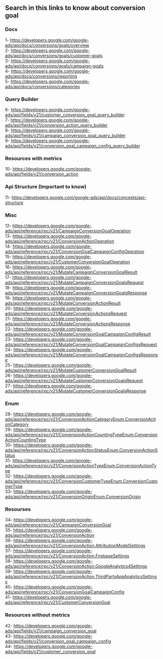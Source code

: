 ## Search in this links to know about conversion goal

### Docs
1- https://developers.google.com/google-ads/api/docs/conversions/goals/overview <br>
2- https://developers.google.com/google-ads/api/docs/conversions/goals/customer-goals <br>
3- https://developers.google.com/google-ads/api/docs/conversions/goals/campaign-goals <br>
4- https://developers.google.com/google-ads/api/docs/conversions/reporting <br>
5- https://developers.google.com/google-ads/api/docs/conversions/categories <br>


### Query Builder
6- https://developers.google.com/google-ads/api/fields/v21/customer_conversion_goal_query_builder <br>
7- https://developers.google.com/google-ads/api/fields/v21/conversion_action_query_builder <br>
8- https://developers.google.com/google-ads/api/fields/v21/campaign_conversion_goal_query_builder <br>
9- https://developers.google.com/google-ads/api/fields/v21/conversion_goal_campaign_config_query_builder <br>

### Resources with metrics
10- https://developers.google.com/google-ads/api/fields/v21/conversion_action <br>

### Api Structure (Important to know)
11- https://developers.google.com/google-ads/api/docs/concepts/api-structure <br>

### Misc
12- https://developers.google.com/google-ads/api/reference/rpc/v21/CampaignConversionGoalOperation <br>
13- https://developers.google.com/google-ads/api/reference/rpc/v21/ConversionActionOperation <br>
14- https://developers.google.com/google-ads/api/reference/rpc/v21/ConversionGoalCampaignConfigOperation <br>
15- https://developers.google.com/google-ads/api/reference/rpc/v21/CustomerConversionGoalOperation <br>
16- https://developers.google.com/google-ads/api/reference/rpc/v21/MutateCampaignConversionGoalResult <br>
17- https://developers.google.com/google-ads/api/reference/rpc/v21/MutateCampaignConversionGoalsRequest <br>
18- https://developers.google.com/google-ads/api/reference/rpc/v21/MutateCampaignConversionGoalsResponse <br>
19- https://developers.google.com/google-ads/api/reference/rpc/v21/MutateConversionActionResult <br>
20- https://developers.google.com/google-ads/api/reference/rpc/v21/MutateConversionActionsRequest <br>
21- https://developers.google.com/google-ads/api/reference/rpc/v21/MutateConversionActionsResponse <br>
22- https://developers.google.com/google-ads/api/reference/rpc/v21/MutateConversionGoalCampaignConfigResult <br>
23- https://developers.google.com/google-ads/api/reference/rpc/v21/MutateConversionGoalCampaignConfigsRequest <br>
24- https://developers.google.com/google-ads/api/reference/rpc/v21/MutateConversionGoalCampaignConfigsResponse <br>
25- https://developers.google.com/google-ads/api/reference/rpc/v21/MutateCustomerConversionGoalResult <br>
26- https://developers.google.com/google-ads/api/reference/rpc/v21/MutateCustomerConversionGoalsRequest <br>
27- https://developers.google.com/google-ads/api/reference/rpc/v21/MutateCustomerConversionGoalsResponse <br>

### Enum
28- https://developers.google.com/google-ads/api/reference/rpc/v21/ConversionActionCategoryEnum.ConversionActionCategory <br>
29- https://developers.google.com/google-ads/api/reference/rpc/v21/ConversionActionCountingTypeEnum.ConversionActionCountingType <br>
30- https://developers.google.com/google-ads/api/reference/rpc/v21/ConversionActionStatusEnum.ConversionActionStatus <br>
31- https://developers.google.com/google-ads/api/reference/rpc/v21/ConversionActionTypeEnum.ConversionActionType <br>
32- https://developers.google.com/google-ads/api/reference/rpc/v21/ConversionCustomerTypeEnum.ConversionCustomerType <br>
33- https://developers.google.com/google-ads/api/reference/rpc/v21/ConversionOriginEnum.ConversionOrigin <br>

### Resourses
34- https://developers.google.com/google-ads/api/reference/rpc/v21/CampaignConversionGoal <br>
35- https://developers.google.com/google-ads/api/reference/rpc/v21/ConversionAction <br>
36- https://developers.google.com/google-ads/api/reference/rpc/v21/ConversionAction.AttributionModelSettings <br>
37- https://developers.google.com/google-ads/api/reference/rpc/v21/ConversionAction.FirebaseSettings <br>
38- https://developers.google.com/google-ads/api/reference/rpc/v21/ConversionAction.GoogleAnalytics4Settings <br>
39- https://developers.google.com/google-ads/api/reference/rpc/v21/ConversionAction.ThirdPartyAppAnalyticsSettings <br>
40- https://developers.google.com/google-ads/api/reference/rpc/v21/ConversionGoalCampaignConfig <br>
41- https://developers.google.com/google-ads/api/reference/rpc/v21/CustomerConversionGoal <br>

### Resources without metrics
42- https://developers.google.com/google-ads/api/fields/v21/campaign_conversion_goal <br>
43- https://developers.google.com/google-ads/api/fields/v21/conversion_goal_campaign_config <br>
44- https://developers.google.com/google-ads/api/fields/v21/customer_conversion_goal <br>
